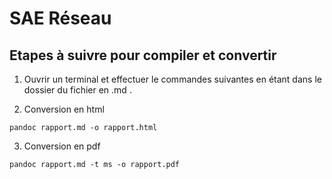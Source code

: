# SAE Réseau

## Etapes à suivre pour compiler et convertir 

1. Ouvrir un terminal et effectuer le commandes suivantes en étant dans le dossier du fichier en .md .

2. Conversion en html

`pandoc rapport.md -o rapport.html`

3. Conversion en pdf

`pandoc rapport.md -t ms -o rapport.pdf`